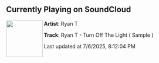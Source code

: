 ## Currently Playing on SoundCloud

[<img align="left" width="100" src="https://i1.sndcdn.com/artworks-ggIg2TuNFu70Qnpx-ygKLhg-t500x500.png">](https://soundcloud.com/ryan_t08/ryan-t-turn-off-the-light-sample)

**Artist**: Ryan T 

**Track**: Ryan T - Turn Off The Light ( Sample )

Last updated at 7/6/2025, 8:12:04 PM
